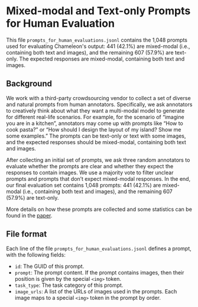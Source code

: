 # Mixed-modal and Text-only Prompts for Human Evaluation

This file ```prompts_for_human_evaluations.jsonl``` contains the 1,048 prompts used for evaluating Chameleon's output: 441 (42.1%) are mixed-modal (i.e., containing both text and images), and the remaining 607 (57.9%) are text-only. The expected responses are mixed-modal, containing both text and images.

## Background

We work with a third-party crowdsourcing vendor to collect a set of diverse and natural prompts from human annotators. Specifically, we ask annotators to creatively think about what they want a multi-modal model to generate for different real-life scenarios. For example, for the scenario of “imagine you are in a kitchen”, annotators may come up with prompts like “How to cook pasta?” or “How should I design the layout of my island? Show me some examples.” The prompts can be text-only or text with some images, and the expected responses should be mixed-modal, containing both text and images.

After collecting an initial set of prompts, we ask three random annotators to evaluate whether the prompts are clear and whether they expect the responses to contain images. We use a majority vote to filter unclear prompts and prompts that don’t expect mixed-modal responses. In the end, our final evaluation set contains
1,048 prompts: 441 (42.1%) are mixed-modal (i.e., containing both text and images), and the remaining 607 (57.9%) are text-only.

More details on how these prompts are collected and some statistics can be found in the [paper](https://arxiv.org/pdf/2405.09818).

## File format

Each line of the file ```prompts_for_human_evaluations.jsonl``` defines a prompt, with the following fields:
- ```id```: The GUID of this prompt.
- ```prompt```: The prompt content. If the prompt contains images, then their position is given by the special ```<img>``` token.
- ```task_type```: The task category of this prompt.
- ```image_urls```: A list of the URLs of images used in the prompts. Each image maps to a special ```<img>``` token in the prompt by order.

